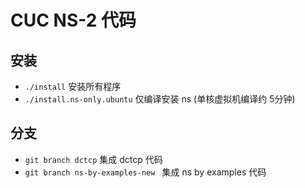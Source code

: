 # CUC NS-2 代码

## 安装

* `./install` 安装所有程序
* `./install.ns-only.ubuntu` 仅编译安装 ns  (单核虚拟机编译约 5分钟)

## 分支
* `git branch dctcp` 集成 dctcp 代码
* `git branch ns-by-examples-new ` 集成 ns by examples 代码

